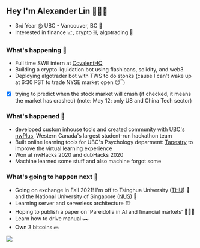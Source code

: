 ## Hey I'm Alexander Lin 👨🏽‍💻 

* 3rd Year @ UBC - Vancouver, BC 🌇
* Interested in finance 📈, crypto ⛓️, algotrading 🤖

### What's happening 👋 
* Full time SWE intern at [CovalentHQ](https://www.covalenthq.com/)
* Building a crypto liquidation bot using flashloans, solidity, and web3 
* Deploying algotrader bot with TWS to do stonks (cause I can't wake up at 6:30 PST to trade NYSE market open 😴)
- [x] trying to predict when the stock market will crash (if checked, it means the market has crashed) (note: May 12: only US and China Tech sector)

### What's happened 📕
* developed custom inhouse tools and created community with [UBC's nwPlus](https://www.nwplus.io/), Western Canada's largest student-run hackathon team
* Built online learning tools for UBC's Psychology deparment: [Tapestry](https://tapestry-tool.com/) to improve the virtual learning experience
* Won at nwHacks 2020 and dubHacks 2020
* Machine learned some stuff and also machine forgot some 

### What's going to happen next 🚀
* Going on exchange in Fall 2021! I'm off to Tsinghua University ([THU](https://www.tsinghua.edu.cn/en/index.htm)) 🌁 and the National University of Singapore ([NUS](https://www.nus.edu.sg/)) 🌆
* Learning server and serverless architecture 🏗️
* Hoping to publish a paper on 'Pareidolia in AI and financial markets' 👨🏻‍🔬
* Learn how to drive manual 🏎️
* Own 3 bitcoins 💵

<img src="https://media.giphy.com/media/zOvBKUUEERdNm/source.gif" />
